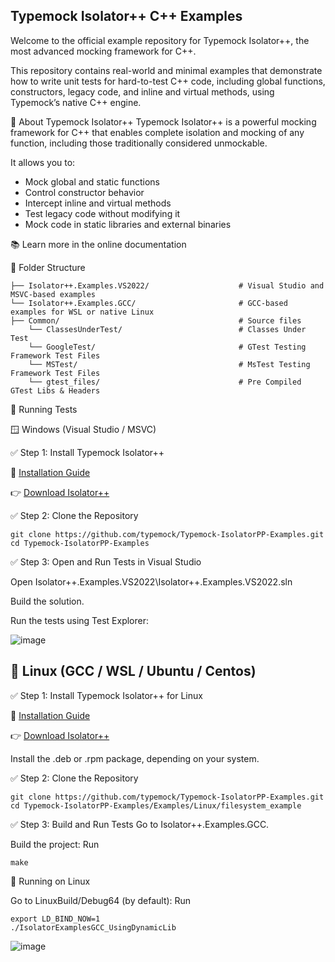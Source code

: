 ## Typemock Isolator++ C++ Examples

Welcome to the official example repository for Typemock Isolator++, the most advanced mocking framework for C++.

This repository contains real-world and minimal examples that demonstrate how to write unit tests for hard-to-test C++ code, including global functions, constructors, legacy code, and inline and virtual methods, using Typemock’s native C++ engine.

🚀 About Typemock Isolator++
Typemock Isolator++ is a powerful mocking framework for C++ that enables complete isolation and mocking of any function, including those traditionally considered unmockable.

It allows you to:
* Mock global and static functions
* Control constructor behavior
* Intercept inline and virtual methods
* Test legacy code without modifying it
* Mock code in static libraries and external binaries

📚 Learn more in the online documentation

📁 Folder Structure
``` plaintext
├── Isolator++.Examples.VS2022/                    # Visual Studio and MSVC-based examples
└── Isolator++.Examples.GCC/                       # GCC-based examples for WSL or native Linux
├── Common/                                        # Source files
    └── ClassesUnderTest/                          # Classes Under Test
    └── GoogleTest/                                # GTest Testing Framework Test Files
    └── MSTest/                                    # MsTest Testing Framework Test Files
    └── gtest_files/                               # Pre Compiled GTest Libs & Headers
```

🧪 Running Tests

🪟 Windows (Visual Studio / MSVC)

✅ Step 1: Install Typemock Isolator++

🔗 [Installation Guide](https://www.typemock.com/docs/?book=Ipp&page=windows_installation.htm)

👉 [Download Isolator++](https://www.typemock.com/download-isolator-plus-plus/?utm_source=github&utm_medium=readme&utm_campaign=isolatorpp_examples)


✅ Step 2: Clone the Repository
``` plaintext
git clone https://github.com/typemock/Typemock-IsolatorPP-Examples.git
cd Typemock-IsolatorPP-Examples
```

✅ Step 3: Open and Run Tests in Visual Studio

Open Isolator++.Examples.VS2022\Isolator++.Examples.VS2022.sln

Build the solution.

Run the tests using Test Explorer:

![image](https://github.com/user-attachments/assets/cedbf6e7-0d51-47f4-a919-e0931ab9db02)





## 🐧 Linux (GCC / WSL / Ubuntu / Centos)

✅ Step 1: Install Typemock Isolator++ for Linux

🔗 [Installation Guide](https://www.typemock.com/docs/?book=Ipp&page=setting_up_linux.htm)

👉 [Download Isolator++](https://www.typemock.com/download-isolator-plus-plus/?utm_source=github&utm_medium=readme&utm_campaign=isolatorpp_examples)

Install the .deb or .rpm package, depending on your system.

✅ Step 2: Clone the Repository

``` plaintext
git clone https://github.com/typemock/Typemock-IsolatorPP-Examples.git
cd Typemock-IsolatorPP-Examples/Examples/Linux/filesystem_example
```

✅ Step 3: Build and Run Tests
Go to Isolator++.Examples.GCC.

Build the project:
Run
``` plaintext
make
```

📘 Running on Linux

Go to LinuxBuild/Debug64 (by default):
Run 
``` plaintext
export LD_BIND_NOW=1
./IsolatorExamplesGCC_UsingDynamicLib
```
![image](https://github.com/user-attachments/assets/7205202e-438d-4ebf-8aa5-b728be988081)

